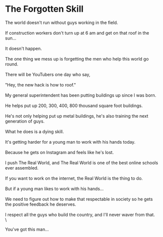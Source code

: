 # The Forgotten Skill

The world doesn't run without guys working in the field.\
\
If construction workers don't turn up at 6 am and get on that roof in the sun...\
\
It doesn't happen.\
\
The one thing we mess up is forgetting the men who help this world go round.\
\
There will be YouTubers one day who say,\
\
"Hey, the new hack is how to roof."\
\
My general superintendent has been putting buildings up since I was born.\
\
He helps put up 200, 300, 400, 800 thousand square foot buildings.\
\
He's not only helping put up metal buildings, he's also training the next generation of guys.\
\
What he does is a dying skill.\
\
It's getting harder for a young man to work with his hands today.\
\
Because he gets on Instagram and feels like he's lost.\
\
I push The Real World, and The Real World is one of the best online schools ever assembled.\
\
If you want to work on the internet, the Real World is the thing to do.\
\
But if a young man likes to work with his hands...\
\
We need to figure out how to make that respectable in society so he gets the positive feedback he deserves.\
\
I respect all the guys who build the country, and I'll never waver from that.\
\


You've got this man...
